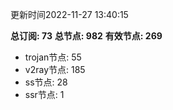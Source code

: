 更新时间2022-11-27 13:40:15

**总订阅: 73**
**总节点: 982**
**有效节点: 269**
- trojan节点: 55
- v2ray节点: 185
- ss节点: 28
- ssr节点: 1
